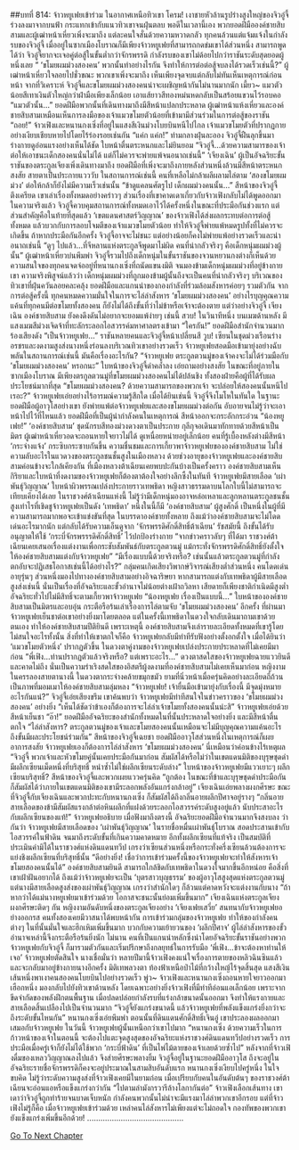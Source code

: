 ##บทที่ 814: จ้าวหยูเฟยเข้าร่วม
ในอากาศเหนือทิวเขา
โครม!
เงาชายหัวล้านรูปร่างสูงใหญ่ของจิวอู๋จี้ร่วงลงมาจากบนฟ้า กระแทกเข้ากับแนวทิวเขาจนฝุ่นตลบ
พอดีในเวลานี้เอง
พวกยอดฝีมือองค์ชายสิบสามและผู้เฒ่าหน้าเหี่ยวเพิ่งจะมาถึง แต่ละคนใจสั่นด้วยความหวาดกลัว
ทุกคนล้วนแต่แจ้มแจ้งในกำลังรบของจิวอู๋จี้ เมื่ออยู่ในซากเมืองโบราณก็มีเพียงจ้าวหยูเฟยที่สามารถกดข่มเขาได้ส่วนหนึ่ง
สามารถพูดได้ว่า จิวอู๋จี้ยากจะเจอคู่ต่อสู้ในขั้นต่ำกว่าจักรพรรดิ กำลังรบของเขาไม่ด้อยไปกว่าราชันระดับสุดยอดผู้หนึ่งเลย
“ ‘ขโมยผมม่วงสองคน’ พวกนั้นทำอย่างไรกัน จึงทำให้การต่อต่อสู้จบลงได้รวดเร็วเช่นนี้?”
ผู้เฒ่าหน้าเหี่ยวใจลอยไปชั่วขณะ
พวกเขาเพิ่งจะมาถึง เห็นเพียงจุดจบแต่กลับไม่ทันเห็นเหตุการณ์ก่อนหน้า
จากที่วิเคราะห์ จิวอู๋จี้และขโมยผมม่วงสองคนน่าจะเผชิญหน้ากันไม่นานมากนัก
เมี้ยว~
แมวตัวน้อยสีเทาเงินตัวใหญ่กว่าฝ่ามือเพียงเล็กน้อย เอาแส้ยาวสีทองหม่นหดกลับเป็นสร้อยแขวนไว้รอบคอ
“แมวตัวนั้น…” ยอดฝีมือพวกนั้นที่เดินทางมาถึงมีสีหน้าแปลกประหลาด
ผู้เฒ่าหน้าแห้งเหี่ยวและองค์ชายสิบสามเหมือนเห็นการลงมือของเจ้าแมวขโมยตัวน้อยที่เข้ามามีส่วนร่วมในการต่อสู้ของราชัน
“ถอย!”
จ้าวเฟิงและหนานกงเซิ่งที่อยู่ในแสงสีเงินม่วงโบยบินหนีไปไกล
เจ้าแมวขโมยตัวที่ปรากฏกายอย่างเงียบเชียบหายไปโดยไร้ร่องรอยเช่นกัน
“แค่ก แค่ก!”
ท่ามกลางฝุ่นละออง จิวอู๋จี้ฝืนลุกขึ้นมา ร่างกายดูอ่อนแรงอย่างเห็นได้ชัด ใบหน้าตื่นตระหนกและไม่ยินยอม
“จิวอู๋จี้…ด้วยความสามารของเจ้า ต่อให้เอาชนะเด็กสองคนนั่นไม่ได้ แต่ก็ไม่ควรจะพ่ายแพ้จนอนาถเช่นนี้”
‘เจียงเฉิน’ ผู้เป็นอัจฉริยะขั้นราชันของตระกูลเจียงเพิ่งเดินทางมาถึง
ยอดฝีมือที่เพิ่งจะมาถึงภายหลังส่วนหนึ่งล้วนมีสีหน้าตระหนกสงสัย สายตาเป็นประกายแวววับ
ในสถานการณ์เช่นนี้ คนที่เหลือไม่กล้าผลีผลามไล่ตาม ‘สองขโมยผมม่วง’ ต่อให้กล้าก็ยังไม่มีความเร็วเช่นนั้น
“ข้าดูแคลนศัตรูไป เด็กผมม่วงคนนั้น…” สีหน้าของจิวอู๋จี้ตึงเครียด
เขาเล่าเรื่องทั้งหมดอย่างคร่าวๆ ส่วนเรื่องที่เขาคาดเดาเกี่ยวกับจ้าวเฟิงกลับไม่ได้พูดออกมา
ในความจริงแล้ว
จิวอู๋จี้ควบคุมสถานการณ์ทั้งหมดเอาไว้ได้ครั้งหนึ่งในขณะที่ประมือกันช่วงแรก
แต่ส่วนสำคัญคือในท้ายที่สุดแล้ว ‘เขตแดนศาสตร์วิญญาณ’ ของจ้าวเฟิงได้ส่งผลกระทบต่อการต่อสู้ทั้งหมด
แล้วบวกกับการลอบโจมตีของเจ้าแมวขโมยตัวน้อย ทำให้จิวอู๋จี้พ่ายแพ้หมดรูปทั้งที่ไม่ควรจะเกิดขึ้น
ถ้าหากประมือกันอีกครั้ง จิวอู๋จี้อาจจะไม่ชนะ แต่อย่างน้อยก็คงไม่พ่ายแพ้อย่างรวดเร็วและน่าอนาถเช่นนี้
“ดูๆ ไปแล้ว…ที่จีหลานแห่งตระกูลจีพูดมาไม่ผิด คนที่น่ากลัวจริงๆ คือเด็กหนุ่มผมม่วงผู้นั้น”
ผู้เฒ่าหน้าเหี่ยวบ่นพึมพำ
จิวอู๋จี้รวมไปถึงเด็กหนุ่มในขั้นราชันของจวนหยวนกงต่างก็เห็นด้วย
ความสนใจของทุกคนจดจ่ออยู่ที่หนานกงเซิ่งที่ถนัดแขนงมิติ จนมองข้ามเด็กหนุ่มผมม่วงที่อยู่ข้างกายเขา
ความจริงพิสูจน์แล้วว่า เด็กหนุ่มผมม่วงที่ถูกมองข้ามผู้นั้นถึงจะเป็นคนที่น่ากลัวจริงๆ
บริเวณของทิวเขาที่ฝุ่นควันลอยคละคลุ้ง
ยอดฝีมือและแกนนำของกองกำลังที่ร่วมล้อมสังหารค่อยๆ รวมตัวกัน
จากการต่อสู้ครั้งนี้ ทุกคนหมดความมั่นใจในการจะไล่ล่าสังหาร ‘ขโมยผมม่วงสองคน’
อย่างไรบุญคุณความแค้นที่ทุกคนมีต่อขโมยทั้งสองคน ก็ยังไม่ได้ถึงขั้นที่ว่าไม่ข้าหรือเจ้าจะต้องตาย
แต่ว่าอย่างจิวอู๋จี้ เจียงเฉิน องค์ชายสิบสาม ยังคงดึงดันไม่อยากจะยอมแพ้ง่ายๆ เช่นนี้
สวบ!
ในวินาทีหนึ่ง บนเมฆด้านหลัง มีแสงเมฆสีม่วงเจิดจ้าที่ทะลักระลอกไอสวรรค์มหาศาลตรงเข้ามา
“ใครกัน!”
ยอดฝีมือสำนักจำนวนมากร้องเสียงดัง
“เป็นจ้าวหยูเฟย…”
ราชันหลายคนและจิวอู๋จี้หน้าเปลี่ยนสี
วูบ!
เซียนในชุดม่วงเรือนร่างอรชรและงดงามสูงส่งนางหนึ่งร่อนลงบริเวณทิวเขาอย่างรวดเร็ว
จ้าวหยูเฟยสอดมือเข้ามายุ่งอย่างฉับพลันในสถานการณ์เช่นนี้ มันคือเรื่องอะไรกัน?
“จ้าวหยูเฟย ตระกูลตวนมู่ของเจ้าคงจะไม่ได้ร่วมมือกับ ’ขโมยผมม่วงสองคน’ หรอกนะ”
ใบหน้าของจิวอู๋จี้ดำคล้ำลง เอ่ยถามอย่างสงสัย
ในขณะที่อยู่ภายในซากเมืองโบราณ มีเพียงตรกูลตวนมู่ที่ขโมยผมม่วงสองคนไม่ได้ปล้นชิง ทั้งสองฝ่ายคือผู้ที่ได้รับผลประโยชน์มากที่สุด
“ขโมยผมม่วงสองคน? ด้วยความสามารถของพวกเจ้า จะปล่อยให้สองคนนั้นหนีไปเรอะ?”
จ้าวหยูเฟยเอ่ยอย่างไร้อารมณ์ความรู้สึกใด
เมื่อได้ยินเช่นนี้ จิวอู๋จี๋จึงโมโหในทันใด
ในฐานะยอดฝีมือผู้อาวุโสอย่างเขา ยังพ่ายแพ้ต่อจ้าวหยูเฟยและสองขโมยผมม่วงต่อกัน อับอายจนไม่รู้ว่าจะเอาหน้าไปไว้ที่ไหนแล้ว
ยอดฝีมือที่เป็นผู้นำกำลังคนในเหตุการณ์ สีหน้าออกจะกระอักกระอ่วน
“น้องหยูเฟย!”
‘องค์ชายสิบสาม’ ชุดนักรบสีทองม่วงดวงตาเป็นประกาย กุลีกุจอเดินมาทักทายด้วยสีหน้าเป็นมิตร
ผู้เฒ่าหน้าเหี่ยวอดจะถอนหายใจยาวไม่ได้ ดูเหนื่อยหน่ายอยู่เล็กน้อย
คนที่รู้เบื้องหลังต่างมีสีหน้า ‘กระจ่างแจ้ง’ กระซิบกระซาบกันขึ้น
ความชื่นชมและการเกี้ยวพาจ้าวหยูเฟยขององค์ชายสิบสาม ไม่ใช่ความลับอะไรในแวดวงของตระกูลชนชั้นสูงในเมืองหลวง
ด้วยช่วงอายุของจ้าวหยูเฟยและองค์ชายสิบสามค่อนข้างจะใกล้เคียงกัน
ที่เมืองหลวงต้าเฉียนเคยพบปะกันบ้างเป็นครั้งคราว องค์ชายสิบสามเห็นกิริยาและใบหน้าที่งดงามของจ้าวหยูเฟยก็ต้องตาต้องใจอย่างลึกซึ้งในทันที
จ้าวหยูเฟยมีสายเลือด ‘เผ่าพันธุ์วิญญาณ’ ใบหน้าผิวพรรณเปล่งประกายราวเทพธิดา หญิงสาวธรรมดาบนโลกใบนี้ไม่สามารถจะเทียบเคียงได้เลย
ในราชวงศ์ต้าเฉียนแห่งนี้ ไม่รู้ว่ามีเด็กหนุ่มองอาจหล่อเหลาและลูกหลานตระกูลชนชั้นสูงเท่าไรที่เชิดชูจ้าวหยูเฟยเป็นดัง ‘เทพธิดา’
หนึ่งในนี้ก็มี ‘องค์ชายสิบสาม’ ผู้สูงศักดิ์ เป็นหนึ่งในผู้ที่มีความสามารถมากพอจะเข้าแข่งขันที่สุด
ในบรรดาองค์ชายทั้งหลาย ถึงแม้ว่าองค์ชายสิบสามจะไม่โดดเด่นอะไรมากนัก แต่กลับได้รับความเอ็นดูจาก ‘จักรพรรดิศักดิ์สิทธิ์ต้าเฉียน’ รัชสมัยนี้ ถึงขั้นได้รับอนุญาตให้ใช้ ‘กระบี่จักรพรรรดิศักดิ์สิทธิ์’ ไว้ปกป้องร่างกาย
“จากข่าวคราวลับๆ ที่ได้มา ราชวงศ์ต้าเฉียนเคยเสนอเรื่องแต่งงานเพื่อกระชับสัมพันธ์กับตระกูลตวนมู่ แม้กระทั่งจักรพรรดิศักดิ์สิทธิ์ยังตั้งใจให้องค์ชายสิบสามแต่งกับจ้าวหยูเฟย”
“มีเรื่องแบบนี้ด้วยจริงหรือ? เช่นนั้นแล้วตระกูลตวนมู่ที่กำลังตกอับจะปฏิเสธโอกาสเช่นนี้ได้อย่างไร?”
กลุ่มคนเกิดเสียงวิพากษ์วิจารณ์เสียงต่ำส่วนหนึ่ง
คนโดดเด่นอายุรุ่นๆ ส่วนหนึ่งมองไปทางองค์ชายสิบสามอย่างอิจฉาริษยา
หากสามารถแต่งกับเทพธิดาผู้มีสายเลือดสูงส่งเช่นนี้ นั่นเป็นเรื่องที่อัจฉริยะและขั้วอำนาจไม่น้อยต่างเฝ้าถวิลหา
เสียดายก็เพียงชาติกำเนิดมีสูงต่ำ อัจฉริยะทั่วไปไม่มีสิทธิ์จะตามเกี้ยวพาจ้าวหยูเฟย
“น้องหยูเฟย เรื่องเป็นแบบนี้…” ใบหน้าขององค์ชายสิบสามเป็นมิตรและอบอุ่น กระตือรือร้นเล่าเรื่องการไล่ตามจับ ‘ขโมยผมม่วงสองคน’ อีกครั้ง
ที่ผ่านมาจ้าวหยูเฟยเย็นชาต่อเขาอย่างยิ่งมาโดยตลอด
แต่ในครั้งนี้เทพธิดาในดวงใจกลับเดินมาถามเขาด้วยตนเอง ทำให้องค์ชายสิบสามปีติยินดี
เพราะเหตุนี้ องค์ชายสิบสามจึงเล่ารายละเอียดทั้งหมดที่เขารู้โดยไม่สนใจอะไรทั้งนั้น
สิ่งที่ทำให้เขาตกใจก็คือ จ้าวหยูเฟยกลับมีท่าทีรับฟังอย่างตั้งอกตั้งใจ
เมื่อได้ยินว่า ‘แมวขโมยตัวหนึ่ง’ ปรากฏตัวขึ้น ในดวงตาคู่งามของจ้าวหยูเฟยเปล่งประกายประหลาดที่ไม่เคยมีมาก่อน
“พี่เฟิง...ท่านปรากฏตัวแล้วจริงหรือ? แต่เพราะอะไร…”
ดวงตาสดใสของจ้าวหยูเฟยฉายแววยินดีและคาดไม่ถึง นั่นเป็นความร่าเริงสดใสของอิสตรีผู้งดงามที่องค์ชายสิบสามไม่เคยเห็นมาก่อน
หญิงงามในครรลองสายตานางนี้ ในดวงตากระจ่างคล้ายขมุกขมัว ยามที่นิ่วหน้าเมื่อครุ่นคิดอย่างละเอียดถี่ถ้วน เป็นภาพที่มอมเมาให้องค์ชายสิบสามลุ่มหลง
“จ้าวหยูเฟย! เจ้ายื่นมือเข้ามายุ่งกับเรื่องนี้ มีจุดมุ่งหมายอะไรกันแน่?” จิวอู๋จี้เอ่ยเสียงขรึม
เขาค้นพบว่า จ้าวหยูเฟยมีท่าทีสนใจในข่าวคราวของ ‘ขโมยผมม่วงสองคน’ อย่างยิ่ง
“เห็นได้ชัดว่าข้าเองก็ต้องการจะไล่ล่าเจ้าขโมยทั้งสองคนนั้นน่ะสิ”
จ้าวหยูเฟยเอ่ยด้วยสีหน้าเย็นชา
“อ๊า!”
ยอดฝีมืออัจฉริยะของสำนักทั้งหมดในที่นั้นประหลาดใจอย่างยิ่ง และมีสีหน้าตื่นตกใจ
“ไล่ล่าสังหาร? ตระกูลตวนมู่ของเจ้าและขโมยสองคนนั้นเหมือนจะไม่มีบุญคุณความแค้นอะไร ถึงขั้นมีผละประโยชน์ร่วมกัน”
สีหน้าของจิวอู๋จี้เฉยชา
ยอดฝีมืออาวุโสส่วนหนึ่งในเหตุการณ์ก็เผยอาการสงสัย
จ้าวหยูเฟยเองก็ต้องการไล่ล่าสังหาร ‘ขโมยผมม่วงสองคน’ นี่เหมือนว่าค่อนข้างไร้เหตุผล
“จิวอู๋จี้ พวกเจ้าและหัวขโมยคู่นั้นเคยประมือกันมาก่อน สัมผัสได้หรือไม่ว่าในเขตแดนมิติของบุรุษชุดดำ มีผลึกเซียนเม็ดหนึ่งที่บริสุทธิ์ หนำซ้ำไม่ใช่ผลึกเซียนระดับล่าง”
ใบหน้าของจ้าวหยูเฟยมีแววเยาะๆ
ผลึกเซียนบริสุทธิ์?
สีหน้าของจิวอู๋จี้และพวกเผยแววครุ่นคิด
“ถูกต้อง ในขณะที่ข้าและบุรุษชุดดำประมือกัน ก็สัมผัสได้ว่าภายในเขตแดนมิติของเขามีระลอกพลังอันแกร่งกล้าอยู่”
เจียงเฉินเอ่ยพลางผงกศีรษะ
ขณะที่จิวอู๋จี้กับเจียงเฉินและพวกปะทะกับหนานกงเซิ่ง ก็สัมผัสได้ถึงกลิ่นอายผลึกปีศาจอยู่รางๆ
“กลิ่นอายสายเลือดของข้ามีสัมผัสแรงกล้าต่อหินผลึกที่แฝงด้วยระลอกไอสวรรค์ระดับสูงอยู่แล้ว นับประสาอะไรกับผลึกเซียนของแท้!”
จ้าวหยูเฟยอธิบาย
เมื่อฟังมาถึงตรงนี้ อัจฉริยะยอดฝีมือจำนวนมากจึงสงบลง
ว่ากันว่า จ้าวหยูเฟยมีสายเลือดของ ‘เผ่าพันธุ์วิญญาณ’ ในรายชื่อหมื่นเผ่าพันธุ์โบราณ สอดประสานเข้ากับไอสวรรค์ในฟ้าดิน จนมาถึงระดับขั้นที่เกินความคาดหมาย
อีกทั้งผลึกเซียนที่แท้จริง เป็นสมบัติที่ประเมินค่ามิได้ในราชวงศ์แห่งดินแดนทวีป
เกรงว่าเซียนส่วนหนึ่งหรือกระทั่งครึ่งเซียนล้วนต้องการจะแย่งชิงผลึกเซียนที่บริสุทธิ์นั้น
“ดีอย่างยิ่ง! เชื่อว่าการเข้าร่วมครั้งนี้ของจ้าวหยูเฟยจะทำให้สังหารเจ้าขโมยสองคนนั้นได้”
องค์ชายสิบสามยินดี
สามารถใกล้ชิดกับเทพธิดาในดวงใจมากขึ้นอีกหน่อย คือสิ่งที่เขาเฝ้าฝันอยากได้
ถึงแม้ว่าจ้าวหยูเฟยจะเป็น ‘บุตรสาวบุญธรรม’ ของผู้อาวุโสสูงสุดแห่งตระกูลตวนมู่ แต่นางมีสายเลือดสูงส่งของเผ่าพันธุ์วิญญาณ เกรงว่าสำนักใดๆ ก็ล้วนแต่คาดหวังจะแต่งงานกับนาง
“ถ้าหากว่าได้แม่นางหยูเฟยมาเข้าร่วมด้วย โอกาสจะชนะนั้นย่อมเพิ่มขึ้นมาก”
เจียงเฉินแห่งตระกูลเจียงผงกศีรษะติดๆ กัน
หญิงงามอันดับหนึ่งของตระกูลเจียงอย่าง ‘เจียงเฟยเสวี่ย’ สนทนากับจ้าวหยูเฟยอย่างออกรส คนทั้งสองเคยมีวาสนาได้พบหน้ากัน
การเข้าร่วมกลุ่มของจ้าวหยูเฟย ทำให้ของกำลังคนต่างๆ ในที่นั้นมั่นใจและฮึกเหิมเพิ่มขึ้นมาก
บวกกับความเย้ายวนของ ‘ผลึกปีศาจ’ ผู้ไล่ล่าสังหารของขั้วอำนาจเหล่านี้จึงกระตือรือร้นยิ่งนัก
ไม่นาน คนที่เป็นแกนนำหลักซึ่งนำโดยอัจฉริยะขั้นราชันอย่างพวกจ้าวหยูเฟยกับจิวอู๋จี้ ก็มารวมตัวกันและเริ่มปรึกษาถึงกลยุทธ์ในการรับมือ
‘พี่เฟิง…ข้าจะต้องหาท่านให้เจอ’ จ้าวหยูเฟยตัดสินใจ
นางเชื่อมั่นว่า หลายปีมานี้จ้าวเฟิงคงแน่ใจเรื่องการตายของหลิวฉินซินแล้ว และจะกลับมาอยู่ข้างกายนางอีกครั้ง
มิติเทพลวงตา
ท้องฟ้าเหนือป่าไม้ที่กว้างใหญ้ไร้จุดสิ้นสุด แสงสีเงินเส้นหนึ่งพาเงาคนสองคนโบยบินไปอย่างรวดเร็ว
พู่ว~
จ้าวเฟิงและหนานกงเซิ่งถอนหายใจยาวออกมาเฮือกหนึ่ง มองกลับไปยังทิวเขาด้านหลัง
โดยเฉพาะอย่างยิ่งจ้าวเฟิงที่มีท่าทีอ่อนแอเล็กน้อย เพราะจากขีดจำกัดของพลังฝึกตนพื้นฐาน เมื่อปลดปล่อยกำลังรบที่แร่งกล้าขนาดนั้นออกมา จึงทำให้แรงกายและสายเลือดสิ้นเปลืองไปเป็นจำนวนมาก
“จิวอู๋จี้ยังแกร่งขนาดนี้ แล้วจ้าวหยูเฟยที่พลังแข็งแกร่งยิ่งกว่าจะถึงระดับขั้นไหนกัน”
หนานกงเซิ่งเอ่ยพึมพำ
ตอนนั้นที่ดินแดนศักดิ์สิทธิ์เจินอู่ เขาประลองผลออกมาเสมอกับจ้าวหยูเฟย
ในวันนี้ จ้าวหยูเฟยผู้นั้นเหนือกว่าเขาไปมาก
“หนานกงเซิ่ง ด้วยความเร็วในการก้าวหน้าของเจ้าในตอนนี้ จะต้องไปแตะจุดสูงสุดของอัจฉริยะแห่งราชวงศ์ดินแดนทวีปอย่างรวดเร็ว การประมือเมื่อครู่เจ้าก็ยังไม่ได้ใช้พวก ‘กระบี่ฟ้าดิน’ ที่เป็นไพ่ไม้ตายของเจ้าเลยด้วยซ้ำไป”
หลังจากที่จ้าวเฟิงดื่มของเหลววิญญาณลงไปแล้ว จึงส่ายศีรษะพลางยิ้ม
จิวอู๋จี้อยู่ในฐานะยอดฝีมืออาวุโส ถึงจะอยู่ในอัจฉริยะรายชื่อจักรพรรดิก็คงจะอยู่ประมาณในสามสิบอันดับแรก
หนานกงเซิ่งเงียบไปครู่หนึ่ง ในใจขบคิด ไม่รู้ว่าระดับความสูงส่งที่จ้าวเฟิงเคยมีในยามก่อน เมื่อเปรียบกับคนในอันดับต้นๆ ของราชวงศ์ต้าเฉียนจะอ่อนแอหรือแข็งแกร่งกว่ากัน
“ไปตามล่ามังกรวารีล้างโลกากันต่อ”
จ้าวเฟิงเลือกเส้นทาง
เขาเดาว่าจิวอู๋จี้ถูกทำร้ายจนบาดเจ็บหนัก กำลังคนพวกนั้นไม่น่าจะมีแรงมาไล่ล่าพวกเขาอีกรอบ
แต่ที่จ้าวเฟิงไม่รู้ก็คือ เมื่อจ้าวหยูเฟยเข้าร่วมด้วย เหล่าคนไล่สังหารไม่เพียงแต่จะไม่ถอดใจ กองทัพของพวกเขายังแข็งแกร่งเพิ่มขึ้นอีกด้วย!
...........................................


[Go To Next Chapter]( ./52.md)
